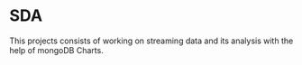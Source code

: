 # SDA
This projects consists of working on streaming data and its analysis with the help of mongoDB Charts.
